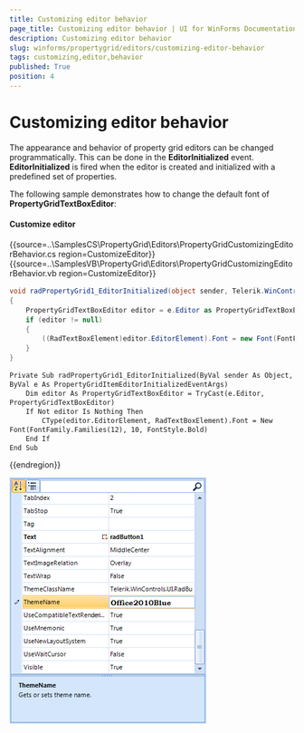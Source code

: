 ```yaml
---
title: Customizing editor behavior
page_title: Customizing editor behavior | UI for WinForms Documentation
description: Customizing editor behavior
slug: winforms/propertygrid/editors/customizing-editor-behavior
tags: customizing,editor,behavior
published: True
position: 4
---
```


# Customizing editor behavior

The appearance and behavior of property grid editors can be changed programmatically. This can be done in the __EditorInitialized__ event. __EditorInitialized__ is fired when the editor is created and initialized with a predefined set of properties.

The following sample demonstrates how to change the default font of __PropertyGridTextBoxEditor__:

#### Customize editor

{{source=..\SamplesCS\PropertyGrid\Editors\PropertyGridCustomizingEditorBehavior.cs region=CustomizeEditor}} 
{{source=..\SamplesVB\PropertyGrid\Editors\PropertyGridCustomizingEditorBehavior.vb region=CustomizeEditor}} 

````C#
void radPropertyGrid1_EditorInitialized(object sender, Telerik.WinControls.UI.PropertyGridItemEditorInitializedEventArgs e)
{
    PropertyGridTextBoxEditor editor = e.Editor as PropertyGridTextBoxEditor;
    if (editor != null)
    {
        ((RadTextBoxElement)editor.EditorElement).Font = new Font(FontFamily.Families[12], 10, FontStyle.Bold);
    }
}

````
````VB.NET
Private Sub radPropertyGrid1_EditorInitialized(ByVal sender As Object, ByVal e As PropertyGridItemEditorInitializedEventArgs)
    Dim editor As PropertyGridTextBoxEditor = TryCast(e.Editor, PropertyGridTextBoxEditor)
    If Not editor Is Nothing Then
        CType(editor.EditorElement, RadTextBoxElement).Font = New Font(FontFamily.Families(12), 10, FontStyle.Bold)
    End If
End Sub

````

{{endregion}}

![propertygrid-editors-customize-editor](images/propertygrid-editors-customize-editor.png)
